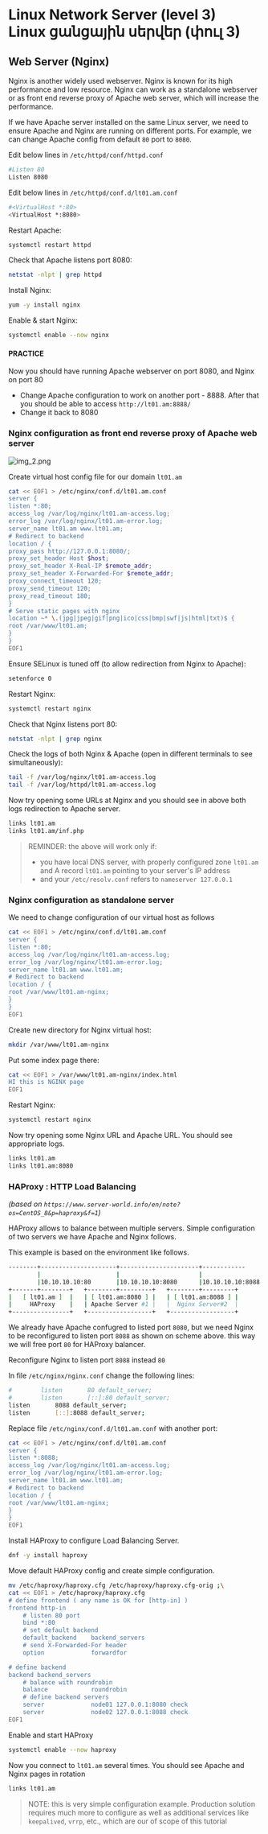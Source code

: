 # Linux Network Server (level 3) <br /> Linux ցանցային սերվեր (փուլ 3)

## Web Server (Nginx)


Nginx is another widely used webserver. 
Nginx is known for its high performance and low resource. 
Nginx can work as a standalone webserver or as front end reverse proxy of Apache web server, which will increase the performance.

If we have Apache server installed on the same Linux server, we need to ensure Apache and Nginx are running on different ports.
For example, we can change Apache config from default `80` port to `8080`. 

Edit below lines in `/etc/httpd/conf/httpd.conf`
```bash
#Listen 80
Listen 8080
```

Edit below lines in `/etc/httpd/conf.d/lt01.am.conf` 
```bash
#<VirtualHost *:80> 
<VirtualHost *:8080> 
```

Restart Apache:
```bash
systemctl restart httpd
```

Check that Apache listens port 8080: 
```bash
netstat -nlpt | grep httpd
```

Install Nginx:  
```bash
yum -y install nginx
```
Enable & start Nginx: 
```bash
systemctl enable --now nginx
```


#### PRACTICE
Now you should have running Apache webserver on port 8080, and Nginx on port 80

* Change Apache configuration to work on another port - 8888. After that you should be able to access `http://lt01.am:8888/`
* Change it back to 8080

### Nginx configuration as front end reverse proxy of Apache web server

![img_2.png](img_2.png)

Create virtual host config file for our domain `lt01.am`
```bash
cat << EOF1 > /etc/nginx/conf.d/lt01.am.conf
server {
listen *:80;
access_log /var/log/nginx/lt01.am-access.log;
error_log /var/log/nginx/lt01.am-error.log;
server_name lt01.am www.lt01.am;
# Redirect to backend
location / {
proxy_pass http://127.0.0.1:8080/;
proxy_set_header Host $host;
proxy_set_header X-Real-IP $remote_addr;
proxy_set_header X-Forwarded-For $remote_addr;
proxy_connect_timeout 120;
proxy_send_timeout 120;
proxy_read_timeout 180;
}
# Serve static pages with nginx
location ~* \.(jpg|jpeg|gif|png|ico|css|bmp|swf|js|html|txt)$ {
root /var/www/lt01.am;
}
}
EOF1
```
Ensure SELinux is tuned off (to allow redirection from Nginx to Apache): 
```bash
setenforce 0
```
Restart Nginx: 
```bash
systemctl restart nginx
```

Check that Nginx listens port 80: 
```bash
netstat -nlpt | grep nginx
```

Check the logs of both Nginx & Apache (open in different terminals to see simultaneously): 
```bash
tail -f /var/log/nginx/lt01.am-access.log
tail -f /var/log/httpd/lt01.am-access.log
```

Now try opening some URLs at Nginx and you should see in above both logs redirection to Apache server. 
```bash
links lt01.am
links lt01.am/inf.php
```

> REMINDER: the above will work only if: 
> * you have local DNS server, with properly configured zone `lt01.am` 
 and A record `lt01.am` pointing to your server's IP address
> * and your `/etc/resolv.conf` refers to `nameserver 127.0.0.1`

### Nginx configuration as standalone server

We need to change configuration of our virtual host as follows

```bash
cat << EOF1 > /etc/nginx/conf.d/lt01.am.conf
server {
listen *:80;
access_log /var/log/nginx/lt01.am-access.log;
error_log /var/log/nginx/lt01.am-error.log;
server_name lt01.am www.lt01.am;
# Redirect to backend
location / {
root /var/www/lt01.am-nginx;
}
}
EOF1
```

Create new directory for Nginx virtual host:

```bash
mkdir /var/www/lt01.am-nginx
```

Put some index page there:
```bash
cat << EOF1 > /var/www/lt01.am-nginx/index.html
HI this is NGINX page
EOF1
```

Restart Nginx: 

```bash
systemctl restart nginx
```

Now try opening some Nginx URL and Apache URL. You should see appropriate logs. 
```bash
links lt01.am
links lt01.am:8080
```


### HAProxy : HTTP Load Balancing
_(based on `https://www.server-world.info/en/note?os=CentOS_8&p=haproxy&f=1`)_
	
HAProxy allows to balance between multiple servers. Simple configuration of two servers we have Apache and Nginx follows.

This example is based on the environment like follows.
```bash
--------+---------------------+----------------------+------------
        |                     |                      |
        |10.10.10.10:80       |10.10.10.10:8080      |10.10.10.10:8088
+-------+--------+   +--------+---------+   +--------+---------+
|   [ lt01.am ]  |   | [ lt01.am:8080 ] |   | [ lt01.am:8088 ] |
|     HAProxy    |   | Apache Server #1 |   |  Nginx Server#2  |
+----------------+   +------------------+   +------------------+

```

We already have Apache confugred to listed port `8080`, 
but we need Nginx to be reconfigured to listen port `8088` as shown on scheme above.
this way we will free port `80` for HAProxy balancer.

Reconfigure Nginx to listen port `8088` instead `80`

In file `/etc/nginx/nginx.conf` change the following lines:
```bash
#        listen       80 default_server;
#        listen       [::]:80 default_server;
listen       8088 default_server;
listen       [::]:8088 default_server;
```
 
Replace file `/etc/nginx/conf.d/lt01.am.conf` with another port:
```bash
cat << EOF1 > /etc/nginx/conf.d/lt01.am.conf
server {
listen *:8088;
access_log /var/log/nginx/lt01.am-access.log;
error_log /var/log/nginx/lt01.am-error.log;
server_name lt01.am www.lt01.am;
# Redirect to backend
location / {
root /var/www/lt01.am-nginx;
}
}
EOF1
```

Install HAProxy to configure Load Balancing Server.

```bash
dnf -y install haproxy
```

Move default HAProxy config and create simple configuration.

```bash
mv /etc/haproxy/haproxy.cfg /etc/haproxy/haproxy.cfg-orig ;\
cat << EOF1 > /etc/haproxy/haproxy.cfg
# define frontend ( any name is OK for [http-in] )
frontend http-in
    # listen 80 port
    bind *:80
    # set default backend
    default_backend    backend_servers
    # send X-Forwarded-For header
    option             forwardfor

# define backend
backend backend_servers
    # balance with roundrobin
    balance            roundrobin
    # define backend servers
    server             node01 127.0.0.1:8080 check
    server             node02 127.0.0.1:8088 check
EOF1
```

Enable and start HAProxy
```bash
systemctl enable --now haproxy
```

Now you connect to `lt01.am` several times. You should see Apache and Nginx pages in rotation

```bash
links lt01.am
```

> NOTE: this is very simple configuration example. Production solution requires much more to configure as well as
> additional services like `keepalived`, `vrrp`, etc., which are our of scope of this tutorial
